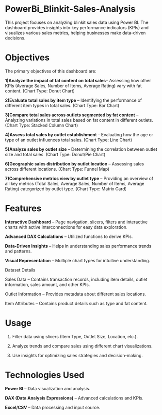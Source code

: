 # PowerBi_Blinkit-Sales-Analysis
This project focuses on analyzing blinkit sales data using Power BI. The dashboard provides insights into key performance indicators (KPIs) and visualizes various sales metrics, helping businesses make data-driven decisions.

# Objectives

The primary objectives of this dashboard are:

**1)Analyze the impact of fat content on total sales**– Assessing how other KPIs (Average Sales, Number of Items, Average Rating) vary with fat content. (Chart Type: Donut Chart)

**2)Evaluate total sales by item type** – Identifying the performance of different item types in total sales. (Chart Type: Bar Chart)

**3)Compare total sales across outlets segmented by fat content** – Analyzing variations in total sales based on fat content in different outlets. (Chart Type: Stacked Column Chart)

**4)Assess total sales by outlet establishment** – Evaluating how the age or type of an outlet influences total sales. (Chart Type: Line Chart)

**5)Analyze sales by outlet size** – Determining the correlation between outlet size and total sales. (Chart Type: Donut/Pie Chart)

**6)Geographic sales distribution by outlet location** – Assessing sales across different locations. (Chart Type: Funnel Map)

**7)Comprehensive metrics view by outlet type** – Providing an overview of all key metrics (Total Sales, Average Sales, Number of Items, Average Rating) categorized by outlet type. (Chart Type: Matrix Card)

# Features

**Interactive Dashboard** – Page navigation, slicers, filters and interactive charts with active interconnections for easy data exploration.

**Advanced DAX Calculations** – Utilized functions to derive KPIs.

**Data-Driven Insights** – Helps in understanding sales performance trends and patterns.

**Visual Representation** – Multiple chart types for intuitive understanding.

Dataset Details

Sales Data – Contains transaction records, including item details, outlet information, sales amount, and other KPIs.

Outlet Information – Provides metadata about different sales locations.

Item Attributes – Contains product details such as type and fat content.

# Usage

1) Filter data using slicers (Item Type, Outlet Size, Location, etc.).

2) Analyze trends and compare sales using different chart visualizations.

3) Use insights for optimizing sales strategies and decision-making.

# Technologies Used

**Power BI** – Data visualization and analysis.

**DAX (Data Analysis Expressions)** – Advanced calculations and KPIs.

**Excel/CSV** – Data processing and input source.
